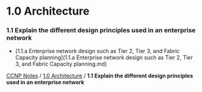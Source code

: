 # 1.0 Architecture

### 1.1 Explain the different design principles used in an enterprise network

 - [1.1.a Enterprise network design such as Tier 2, Tier 3, and Fabric Capacity planning](1.1.a Enterprise network design such as Tier 2, Tier 3, and Fabric Capacity planning.md)

[CCNP Notes](../..) / [1.0 Architecture](..) / **1.1 Explain the different design principles used in an enterprise network**
